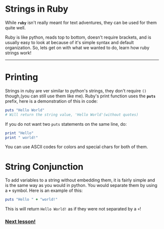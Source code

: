 # Strings in Ruby

While **`ruby`** isn't really meant for text adventures, they can be used for them quite well. 

Ruby is like python, reads top to bottom, doesn't require brackets, and is usually easy to look at because of it's simple syntax and default organization. So, lets get on with what we wanted to do, learn how ruby strings work!

----
# Printing
Strings in ruby are ver similar to python's strings, they don't require `()` though,(you can still use them like me). Ruby's print function uses the **`puts`** prefix, here is a demonstration of this in code:

``` ruby
puts "Hello World"
# Will return the string value, 'Hello World'(without quotes)
```

If you do not want two `puts` statements on the same line, do:

``` ruby
print "Hello"
print " world!"
```

You can use ASCII codes for colors and special chars for both of them. 

# String Conjunction

To add variables to a string without embedding them, it is fairly simple and is the same way as you would in python. You would separate them by using a **`+`** symbol. 
Here is an example of this:

``` ruby
puts "Hello " + "world!"
```

This is will return `Hello World!` as if they were not separated by a `+`!

### [Next lesson!](https://github.com/whippingdot/Language-Tutorials/blob/main/Ruby/2.%20Variables.md)
